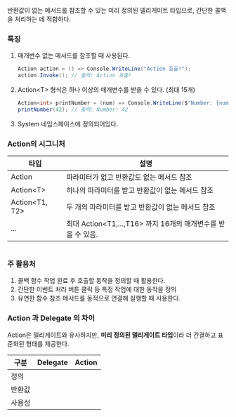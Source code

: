 
반환값이 없는 메서드를 참조할 수 있는 미리 정의된 델리게이트 타입으로, 간단한 콜백을 처리하는 데 적합하다.
### 특징

1. 매개변수 없는 메서드를 참조할 때 사용된다.
	```csharp
	Action action = () => Console.WriteLine("Action 호출!");
	action.Invoke(); // 출력: Action 호출!
	```
2. Action<T\> 형식은 하나 이상의 매개변수를 받을 수 있다. (최대 15개)
	```csharp
	Action<int> printNumber = (num) => Console.WriteLine($"Number: {num}");
	printNumber(42); // 출력: Number: 42
	```
3. System 네임스페이스에 정의되어있다.

### Action의 시그니처
| 타입             | 설명                                           |
| -------------- | -------------------------------------------- |
| Action         | 파라미터가 없고 반환값도 없는 메서드 참조                      |
| Action<T\>     | 하나의 파라미터를 받고 반환값이 없는 메서드 참조                  |
| Action<T1, T2> | 두 개의 파라미터를 받고 반환값이 없는 메서드 참조                 |
| ...            | 최대 Action<T1,...,T16> 까지 16개의 매개변수를 받을 수 있음. |
```csharp
```

### 주 활용처
1. 콜백 함수
	작업 완료 후 호출할 동작을 정의할 때 활용한다.
2. 간단한 이벤트 처리
	버튼 클릭 등 특정 작업에 대한 동작을 정의
3. 유연한 함수 참조
	메서드를 동적으로 연결해 실행할 때 사용한다.

### Action 과 Delegate 의 차이

Action은 델리게이트와 유사하지만, **미리 정의된 델리게이트 타입**이라 더 간결하고 표준화된 형태를 제공한다.

| 구분  | Delegate | Action |
| --- | -------- | ------ |
| 정의  |          |        |
| 반환값 |          |        |
| 사용성 |          |        |
